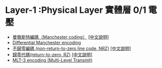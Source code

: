 #





# Layer-1 :Physical Layer 實體層  0/1  電壓


- [曼徹斯特編碼（Manchester coding）](https://en.wikipedia.org/wiki/Manchester_code) [[中文說明]](https://zh.wikipedia.org/wiki/%E6%9B%BC%E5%BD%BB%E6%96%AF%E7%89%B9%E7%BC%96%E7%A0%81)
- [Differential Manchester encoding](https://en.wikipedia.org/wiki/Differential_Manchester_encoding)
- [不歸零編碼 (non-return-to-zero line code, NRZ)](https://en.wikipedia.org/wiki/Non-return-to-zero) [[中文說明]](https://zh.wikipedia.org/wiki/%E4%B8%8D%E6%AD%B8%E9%9B%B6_(%E4%BF%A1%E8%99%9F))
- [歸零代碼(return-to-zero, RZ)](https://en.wikipedia.org/wiki/Return-to-zero) [[中文說明]](https://zh.wikipedia.org/wiki/%E6%AD%B8%E9%9B%B6%E4%BB%A3%E7%A2%BC)
- [MLT-3 encoding (Multi-Level Transmit) ](https://en.wikipedia.org/wiki/MLT-3_encoding)
